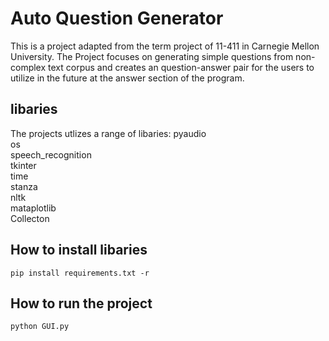 # Auto Question Generator
This is a project adapted from the term project of 11-411 in Carnegie Mellon University. The Project focuses on generating simple questions from non-complex text corpus and creates an question-answer pair for the users to utilize in the future at the answer section of the program.

## libaries
The projects utlizes a range of libaries:
    pyaudio  
    os  
    speech_recognition  
    tkinter  
    time  
    stanza  
    nltk  
    mataplotlib  
    Collecton
## How to install libaries
    pip install requirements.txt -r  
## How to run the project
    python GUI.py 